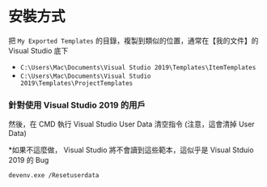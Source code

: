 # 安裝方式

把 `My Exported Templates` 的目錄，複製到類似的位置，通常在【我的文件】的 Visual Studio 底下

 - `C:\Users\Mac\Documents\Visual Studio 2019\Templates\ItemTemplates`
 - `C:\Users\Mac\Documents\Visual Studio 2019\Templates\ProjectTemplates`
 
### 針對使用 Visual Studio 2019 的用戶
然後，在 CMD 執行 Visual Studio User Data 清空指令 (注意，這會清掉 User Data)

*如果不這麼做， Visual Studio 將不會讀到這些範本，這似乎是 Visual Stduio 2019 的 Bug
```
devenv.exe /Resetuserdata
```
